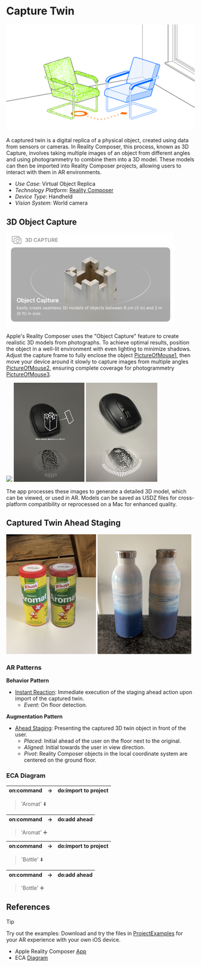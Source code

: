 # Capture Twin

![image](image/Capture_twin.png)

A captured twin is a digital replica of a physical object,
created using data from sensors or cameras. In Reality Composer,
this process, known as  3D Capture, involves taking multiple
images of an object from different angles and using
photogrammetry to combine them into a 3D model. These models
can then be imported into Reality Composer projects, allowing
users to interact with them in AR environments.

* _Use Case_: Virtual Object Replica
* _Technology Platform_: [Reality Composer](../README.md)
* _Device Type_: Handheld
* _Vision System_: World camera

## 3D Object Capture

<img src="image/3D_capture.jpg" width="450"/>

Apple's Reality Composer uses the "Object Capture" feature to create realistic
3D models from photographs. To achieve optimal results, position the object in a well-lit
environment with even lighting to minimize shadows. Adjust the capture frame to fully enclose
the object [PictureOfMouse1](image/Interface.png), then move your device around it slowly to capture images from multiple angles [PictureOfMouse2](image/Interface2.jpg),
ensuring complete coverage for photogrammetry [PictureOfMouse3](image/Interface3.jpg).

<img src="image/Interface.png" width="219.5"/> <img src="image/Interface2.jpg" width="189"/> <img src="image/Interface3.jpg" width="191"/>

The app processes these images to generate a detailed 3D
model, which can be viewed, or used in AR.
Models can be saved as USDZ files for cross-platform
compatibility or reprocessed on a Mac for enhanced quality.

## Captured Twin Ahead Staging

<img src="image/Aromat_twin.png" width="240"/> <img src="image/Bottle.png" width="251"/>

### AR Patterns

__Behavior Pattern__

* [Instant Reaction](https://github.com/ARpatterns/catalog/blob/main/behavioral-patterns/instant-reaction.md):
  Immediate execution of the staging ahead action upon import of the captured twin.
  * _Event_: On floor detection.

__Augmentation Pattern__

* [Ahead Staging](https://github.com/ARpatterns/catalog/blob/main/augmentation-patterns/ahead-staging.md): Presenting the captured 3D twin object in front of the user.
  * _Placed_: Initial ahead of the user on the floor next to the original.
  * _Aligned_: Initial towards the user in view direction.
  * _Pivot_: Reality Composer objects in the local coordinate system are centered on the ground floor.

### ECA Diagram

| on:command | &rarr; | do:import to project |
| ---------- | ------ | --------- |

> 'Aromat' :arrow_down:

| on:command | &rarr; | do:add ahead |
| ---------- | ------ | ------------ |

> 'Aromat' ➕


| on:command | &rarr; | do:import to project |
| ---------- | ------ | --------- |

> 'Bottle' :arrow_down:

| on:command | &rarr; | do:add ahead |
| ---------- | ------ | ------------ |

> 'Bottle' ➕

## References
> [!TIP]
> Try out the examples: Download and try the files in [ProjectExamples](ProjectExamples) for your AR experience with your own iOS device.

- Apple Reality Composer [App](https://apps.apple.com/us/app/reality-composer/id1462358802)
- ECA [Diagram](https://github.com/ARpatterns/diagram)
